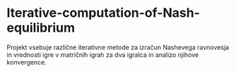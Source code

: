 # Iterative-computation-of-Nash-equilibrium

Projekt vsebuje različne iterativne metode za izračun Nashevega ravnovesja in vrednosti igre v matričnih igrah za dva igralca in analizo njihove konvergence.
